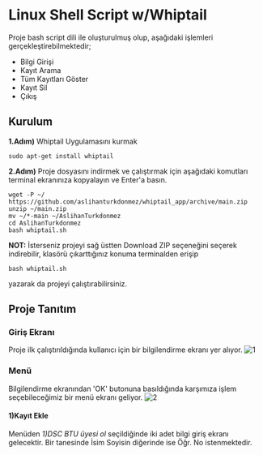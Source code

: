 # Linux Shell Script w/Whiptail
Proje bash script dili ile oluşturulmuş olup, aşağıdaki işlemleri gerçekleştirebilmektedir;
<ul>
  <li>Bilgi Girişi</li>
  <li>Kayıt Arama</li>
  <li>Tüm Kayıtları Göster</li>
  <li>Kayıt Sil</li>
  <li>Çıkış</li>
</ul>

## Kurulum
**1.Adım)** Whiptail Uygulamasını kurmak
```
sudo apt-get install whiptail
```
**2.Adım)** Proje dosyasını indirmek ve çalıştırmak için aşağıdaki komutları terminal ekranınıza kopyalayın ve Enter'a basın.
```
wget -P ~/ https://github.com/aslihanturkdonmez/whiptail_app/archive/main.zip
unzip ~/main.zip
mv ~/*-main ~/AslihanTurkdonmez
cd AslihanTurkdonmez
bash whiptail.sh
```
**NOT:** İsterseniz projeyi sağ üstten Download ZIP seçeneğini seçerek indirebilir, klasörü çıkarttığınız konuma terminalden erişip 
```
bash whiptail.sh
``` 
yazarak da projeyi çalıştırabilirsiniz.

## Proje Tanıtım

### Giriş Ekranı
Proje ilk çalıştırıldığında kullanıcı için bir bilgilendirme ekranı yer alıyor. 
![1](https://user-images.githubusercontent.com/43846857/104632661-1b2afe00-56af-11eb-8548-c97593c4c1fe.png)

### Menü
Bilgilendirme ekranından 'OK' butonuna basıldığında karşımıza işlem seçebileceğimiz bir menü ekranı geliyor.
![2](https://user-images.githubusercontent.com/43846857/104636222-13218d00-56b4-11eb-8d78-44019c63c4d4.png)

#### 1)Kayıt Ekle
Menüden *1)DSC BTU üyesi ol* seçildiğinde iki adet bilgi giriş ekranı gelecektir. Bir tanesinde İsim Soyisin diğerinde ise Öğr. No istenmektedir.

